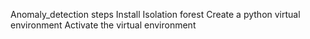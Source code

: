  Anomaly_detection steps
 Install Isolation forest 
Create a python virtual environment 
Activate the virtual environment 
